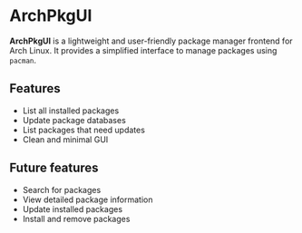# ArchPkgUI

**ArchPkgUI** is a lightweight and user-friendly package manager frontend for Arch Linux. It provides a simplified interface to manage packages using `pacman`.

## Features

- List all installed packages
- Update package databases
- List packages that need updates
- Clean and minimal GUI

## Future features
- Search for packages
- View detailed package information
- Update installed packages
- Install and remove packages
